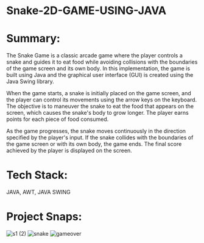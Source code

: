 # Snake-2D-GAME-USING-JAVA

# Summary:
The Snake Game is a classic arcade game where the player controls a snake and guides it to eat food while avoiding collisions with the boundaries of the game screen and its own body. In this implementation, the game is built using Java and the graphical user interface (GUI) is created using the Java Swing library.

When the game starts, a snake is initially placed on the game screen, and the player can control its movements using the arrow keys on the keyboard. The objective is to maneuver the snake to eat the food that appears on the screen, which causes the snake's body to grow longer. The player earns points for each piece of food consumed.

As the game progresses, the snake moves continuously in the direction specified by the player's input. If the snake collides with the boundaries of the game screen or with its own body, the game ends. The final score achieved by the player is displayed on the screen.

# Tech Stack:
JAVA, AWT, JAVA SWING

# Project Snaps:
![s1 (2)](https://github.com/VarshaSharma07/Snake-2D-GAME-USING-JAVA/assets/121331657/eb64fd9e-aa63-4a9c-852e-a3175e9c5b79)
![snake](https://github.com/VarshaSharma07/Snake-2D-GAME-USING-JAVA/assets/121331657/67996679-9102-4cf0-b555-b9a00b8ac87b)
![gameover](https://github.com/VarshaSharma07/Snake-2D-GAME-USING-JAVA/assets/121331657/1363f55f-835c-413a-af3e-00620f5643e7)




